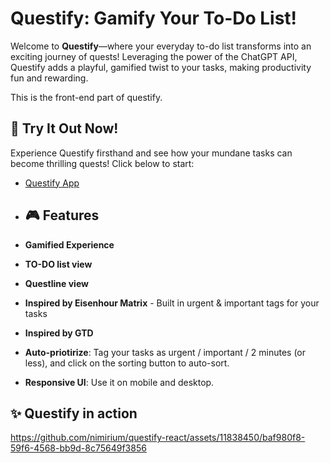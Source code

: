# Questify: Gamify Your To-Do List!

Welcome to **Questify**—where your everyday to-do list transforms into an exciting journey of quests! Leveraging the power of the ChatGPT API, Questify adds a playful, gamified twist to your tasks, making productivity fun and rewarding.

This is the front-end part of questify.

## 🚀 Try It Out Now!
Experience Questify firsthand and see how your mundane tasks can become thrilling quests! Click below to start:
- [Questify App](https://questify-to-do.vercel.app/)

- ## 🎮 Features
- **Gamified Experience**
- **TO-DO list view**
- **Questline view**
- **Inspired by Eisenhour Matrix** - Built in urgent & important tags for your tasks
- **Inspired by GTD**
- **Auto-priotirize**: Tag your tasks as urgent / important / 2 minutes (or less), and click on the sorting button to auto-sort.
- **Responsive UI**: Use it on mobile and desktop.

## ✨ Questify in action



https://github.com/nimirium/questify-react/assets/11838450/baf980f8-59f6-4568-bb9d-8c75649f3856

